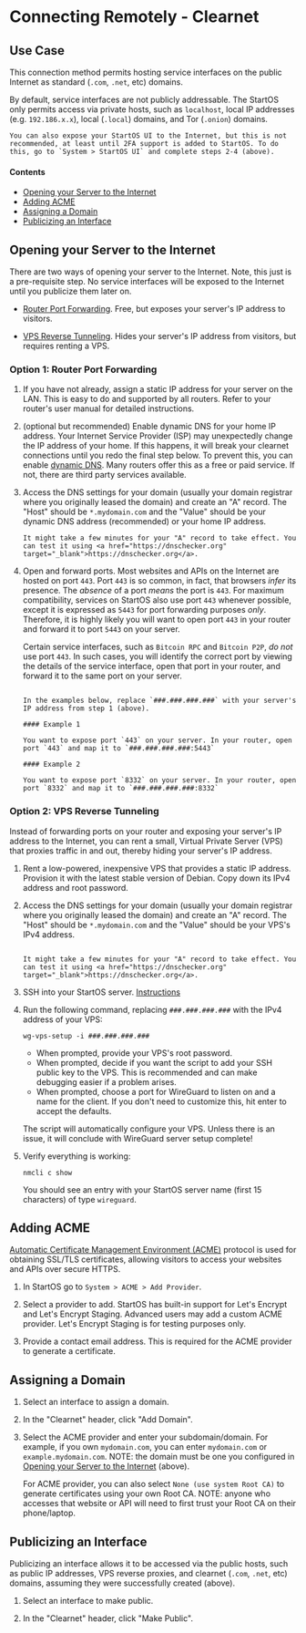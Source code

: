 # Connecting Remotely - Clearnet

## Use Case

This connection method permits hosting service interfaces on the public Internet as standard (`.com`, `.net`, etc) domains.

By default, service interfaces are not publicly addressable. The StartOS only permits access via private hosts, such as `localhost`, local IP addresses (e.g. `192.186.x.x`), local (`.local`) domains, and Tor (`.onion`) domains.

```admonish warning title="Exposing StartOS UI"
You can also expose your StartOS UI to the Internet, but this is not recommended, at least until 2FA support is added to StartOS. To do this, go to `System > StartOS UI` and complete steps 2-4 (above).
```

#### Contents

- [Opening your Server to the Internet](#opening-your-server-to-the-internet)
- [Adding ACME](#adding-acme)
- [Assigning a Domain](#assigning-a-domain)
- [Publicizing an Interface](#publicizing-an-interface)

## Opening your Server to the Internet

There are two ways of opening your server to the Internet. Note, this just is a pre-requisite step. No service interfaces will be exposed to the Internet until you publicize them later on.

- [Router Port Forwarding](#option-1-router-port-forwarding). Free, but exposes your server's IP address to visitors.

- [VPS Reverse Tunneling](#option-2-vps-reverse-tunneling). Hides your server's IP address from visitors, but requires renting a VPS.

### Option 1: Router Port Forwarding

1. If you have not already, assign a static IP address for your server on the LAN. This is easy to do and supported by all routers. Refer to your router's user manual for detailed instructions.

1. (optional but recommended) Enable dynamic DNS for your home IP address. Your Internet Service Provider (ISP) may unexpectedly change the IP address of your home. If this happens, it will break your clearnet connections until you redo the final step below. To prevent this, you can enable <a href="https://en.wikipedia.org/wiki/Dynamic_DNS" target="_blank">dynamic DNS</a>. Many routers offer this as a free or paid service. If not, there are third party services available.

1. Access the DNS settings for your domain (usually your domain registrar where you originally leased the domain) and create an "A" record. The "Host" should be `*.mydomain.com` and the "Value" should be your dynamic DNS address (recommended) or your home IP address.

   ```admonish warning
   It might take a few minutes for your "A" record to take effect. You can test it using <a href="https://dnschecker.org" target="_blank">https://dnschecker.org</a>.
   ```

1. Open and forward ports. Most websites and APIs on the Internet are hosted on port `443`. Port `443` is so common, in fact, that browsers _infer_ its presence. The _absence_ of a port _means_ the port is `443`. For maximum compatibility, services on StartOS also use port `443` whenever possible, except it is expressed as `5443` for port forwarding purposes _only_. Therefore, it is highly likely you will want to open port `443` in your router and forward it to port `5443` on your server.

   Certain service interfaces, such as `Bitcoin RPC` and `Bitcoin P2P`, _do not_ use port `443`. In such cases, you will identify the correct port by viewing the details of the service interface, open that port in your router, and forward it to the same port on your server.

   ```admonish example title="Examples"

   In the examples below, replace `###.###.###.###` with your server's IP address from step 1 (above).

   #### Example 1

   You want to expose port `443` on your server. In your router, open port `443` and map it to `###.###.###.###:5443`

   #### Example 2

   You want to expose port `8332` on your server. In your router, open port `8332` and map it to `###.###.###.###:8332`
   ```

### Option 2: VPS Reverse Tunneling

Instead of forwarding ports on your router and exposing your server's IP address to the Internet, you can rent a small, Virtual Private Server (VPS) that proxies traffic in and out, thereby hiding your server's IP address.

1.  Rent a low-powered, inexpensive VPS that provides a static IP address. Provision it with the latest stable version of Debian. Copy down its IPv4 address and root password.

1.  Access the DNS settings for your domain (usually your domain registrar where you originally leased the domain) and create an "A" record. The "Host" should be `*.mydomain.com` and the "Value" should be your VPS's IPv4 address.

    ```admonish warning

    It might take a few minutes for your "A" record to take effect. You can test it using <a href="https://dnschecker.org" target="_blank">https://dnschecker.org</a>.
    ```

1.  SSH into your StartOS server. [Instructions](../../user-manual/ssh.html)

1.  Run the following command, replacing `###.###.###.###` with the IPv4 address of your VPS:

        wg-vps-setup -i ###.###.###.###

    - When prompted, provide your VPS's root password.
    - When prompted, decide if you want the script to add your SSH public key to the VPS. This is recommended and can make debugging easier if a problem arises.
    - When prompted, choose a port for WireGuard to listen on and a name for the client. If you don't need to customize this, hit enter to accept the defaults.

    The script will automatically configure your VPS. Unless there is an issue, it will conclude with WireGuard server setup complete!

1.  Verify everything is working:

        nmcli c show

    You should see an entry with your StartOS server name (first 15 characters) of type `wireguard`.

## Adding ACME

<a href="https://en.wikipedia.org/wiki/Automatic_Certificate_Management_Environment" target="_blank">Automatic Certificate Management Environment (ACME)</a> protocol is used for obtaining SSL/TLS certificates, allowing visitors to access your websites and APIs over secure HTTPS.

1. In StartOS go to `System > ACME > Add Provider`.

1. Select a provider to add. StartOS has built-in support for Let's Encrypt and Let's Encrypt Staging. Advanced users may add a custom ACME provider. Let's Encrypt Staging is for testing purposes only.

1. Provide a contact email address. This is required for the ACME provider to generate a certificate.

## Assigning a Domain

1. Select an interface to assign a domain.

1. In the "Clearnet" header, click "Add Domain".

1. Select the ACME provider and enter your subdomain/domain. For example, if you own `mydomain.com`, you can enter `mydomain.com` or `example.mydomain.com`. NOTE: the domain must be one you configured in [Opening your Server to the Internet](#opening-your-server-to-the-internet) (above).

   For ACME provider, you can also select `None (use system Root CA)` to generate certificates using your own Root CA. NOTE: anyone who accesses that website or API will need to first trust your Root CA on their phone/laptop.

## Publicizing an Interface

Publicizing an interface allows it to be accessed via the public hosts, such as public IP addresses, VPS reverse proxies, and clearnet (`.com`, `.net`, etc) domains, assuming they were successfully created (above).

1. Select an interface to make public.

1. In the "Clearnet" header, click "Make Public".
